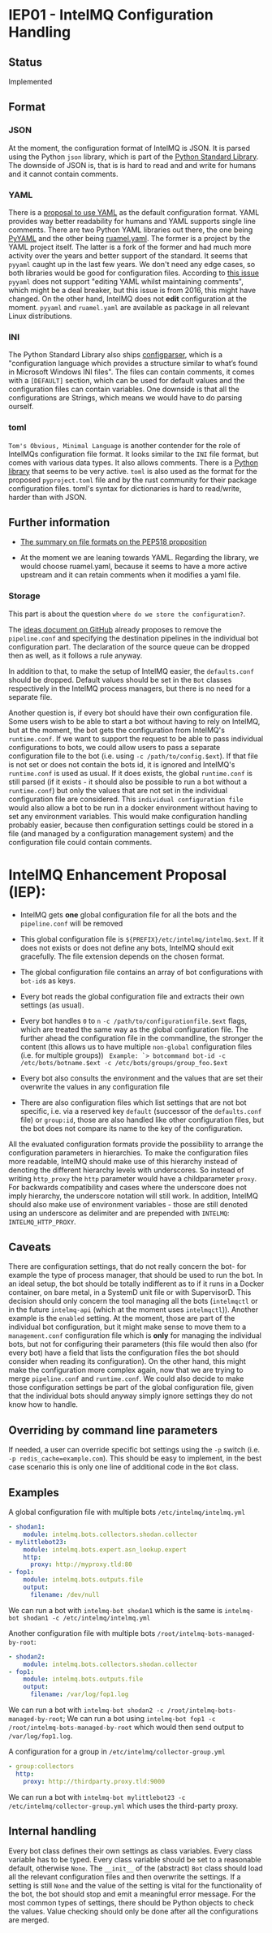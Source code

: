 # IEP01 - IntelMQ Configuration Handling

## Status

Implemented

## Format

### JSON

At the moment, the configuration format of IntelMQ is JSON. It is parsed using the Python `json` library, which is part of the [Python Standard Library](https://docs.python.org/3/library/index.html). The downside of JSON is, that is is hard to read and and write for humans and it cannot contain comments.

### YAML
There is a [proposal to use YAML](https://github.com/gethvi/intelmq/blob/ideas/docs/Ideas.md#changing-configuration-format-to-yaml) as the
default configuration format. YAML provides way better readability for humans and YAML supports single line comments. There are two Python YAML libraries out there, the one being [PyYAML](https://pyyaml.org/) and the other being [ruamel.yaml](https://yaml.readthedocs.io/en/latest/). The former is a project by the YAML project itself. The latter is a fork of the former and had much more activity over the years and better support of the standard. It seems that `pyyaml` caught up in the last few years.
We don't need any edge cases, so both libraries would be good for configuration files. According to [this issue](https://github.com/yaml/pyyaml/issues/46) `pyyaml` does not support "editing YAML whilst maintaining comments", which might be a deal breaker, but this issue is from 2016, this might have changed. On the other hand, IntelMQ does not **edit** configuration at the moment. `pyyaml` and `ruamel.yaml` are available as package in all relevant Linux distributions.

### INI

The Python Standard Library also ships [configparser](https://docs.python.org/3/library/configparser.html), which is a "configuration language
which provides a structure similar to what’s found in Microsoft Windows INI files". The files can contain comments, it comes with a `[DEFAULT]`
section, which can be used for default values and the configuration files can contain variables. One downside is that all the configurations are
Strings, which means we would have to do parsing ourself.

### toml

`Tom's Obvious, Minimal Language` is another contender for the role of IntelMQs configuration file format. It looks similar to the `INI` file
format, but comes with various data types. It also allows comments. There is a [Python library](https://pypi.org/project/toml/) that seems to
be very active. `toml` is also used as the format for the proposed `pyproject.toml` file and by the rust community for their package
configuration files. toml's syntax for dictionaries is hard to read/write, harder than with JSON.

## Further information

* [The summary on file formats on the PEP518 proposition](https://www.python.org/dev/peps/pep-0518/#other-file-formats)

* At the moment we are leaning towards YAML. Regarding the library, we would choose ruamel.yaml, because it seems to have a more active upstream and it can retain comments when it modifies a yaml file.

### Storage

This part is about the question `where do we store the configuration?`.

The [ideas document on GitHub](https://github.com/gethvi/intelmq/blob/ideas/docs/Ideas.md) already proposes to remove the `pipeline.conf` and
specifying the destination pipelines in the individual bot configuration part. The declaration of the source queue can be dropped then as well, as it follows a rule anyway.

In addition to that, to make the setup of IntelMQ easier, the `defaults.conf` should be dropped. Default values should be set in the `Bot`
classes respectively in the IntelMQ process managers, but there is no need for a separate file.

Another question is, if every bot should have their own configuration file. Some users wish to be able to start a bot without having to rely on
IntelMQ, but at the moment, the bot gets the configuration from IntelMQ's `runtime.conf`. If we want to support the request to be able to
pass individual configurations to bots, we could allow users to pass a separate configuration file to the bot (i.e. using `-c /path/to/config.$ext`).
If that file is not set or does not contain the bots id, it is ignored and IntelMQ's `runtime.conf` is used as usual. If it does exists, the
global `runtime.conf` is still parsed (if it exists - it should also be possible to run a bot without a `runtime.conf`) but only the values
that are not set in the individual configuration file are considered.
This `individual configuration file` would also allow a bot to be run in a docker environment without having to set any environment variables. This
would make configuration handling probably easier, because then configuration settings could be stored in a file (and managed by a configuration
management system) and the configuration file could contain comments.

# IntelMQ Enhancement Proposal (IEP):

  - IntelMQ gets **one** global configuration file for all the bots and the `pipeline.conf` will be removed
  - This global configuration file is `${PREFIX}/etc/intelmq/intelmq.$ext`. If it does not exists or does not define any bots, IntelMQ should exit gracefully. The file extension depends on the chosen format.
  - The global configuration file contains an array of bot configurations with `bot-id`s as keys.
  - Every bot reads the global configuration file and extracts their own settings (as usual).
  - Every bot handles `0` to `n` `-c /path/to/configurationfile.$ext` flags, which are treated the same way as the global configuration file. The further ahead the configuration file in the commandline, the stronger the content (this allows us to have multiple `non-global` configuration files (i.e. for multiple groups)) ``` Example: `> botcommand bot-id -c /etc/bots/botname.$ext -c /etc/bots/groups/group_foo.$ext```
  - Every bot also consults the environment and the values that are set their overwrite the values in any configuration file

  - There are also configuration files which list settings that are not bot specific, i.e. via a reserved key `default` (successor of the `defaults.conf` file) or `group:id`, those are also handled like other configuration files, but the bot does not compare its name to the key of the configuration.

All the evaluated configuration formats provide the possibility to arrange the configuration parameters in hierarchies. To make the configuration files more readable, IntelMQ should make use of this hierarchy instead of denoting the different hierarchy levels with underscores. So instead of writing `http_proxy` the `http` parameter would have a childparameter `proxy`. For backwards compatibility and cases where the underscore does not imply hierarchy, the underscore notation will still work. In addition, IntelMQ should also make use of environment variables - those are still denoted using an underscore as delimiter and are prepended with `INTELMQ`: `INTELMQ_HTTP_PROXY`.

## Caveats

There are configuration settings, that do not really concern the bot- for example the type of process manager, that should be used to run the bot.
In an ideal setup, the bot should be totally indifferent as to if it runs in a Docker container, on bare metal, in a SystemD unit file or with
SupervisorD. This decision should only concern the tool managing all the bots (`intelmqctl` or in the future `intelmq-api` (which at the moment
uses `intelmqctl`)). Another example is the `enabled` setting.
At the moment, those are part of the individual bot configuration, but it might make sense to move them to a `management.conf` configuration file
which is **only** for managing the individual bots, but not for configuring their parameters (this file would then also (for every bot) have a field
that lists the configuration files the bot should consider when reading its configuration). On the other hand, this might make the configuration
more complex again, now that we are trying to merge `pipeline.conf` and `runtime.conf`. We could also decide to make those configuration
settings be part of the global configuration file, given that the individual bots should anyway simply ignore settings they do not know how to handle.

## Overriding by command line parameters

If needed, a user can override specific bot settings using the `-p` switch (i.e. `-p redis_cache=example.com`). This should be easy to implement,
in the best case scenario this is only one line of additional code in the `Bot` class.

## Examples

A global configuration file with multiple bots `/etc/intelmq/intelmq.yml`
```yaml
- shodan1:
    module: intelmq.bots.collectors.shodan.collector
- mylittlebot23:
    module: intelmq.bots.expert.asn_lookup.expert
    http:
      proxy: http://myproxy.tld:80
- fop1:
    module: intelmq.bots.outputs.file
    output:
      filename: /dev/null
```

We can run a bot with `intelmq-bot shodan1` which is the same is `intelmq-bot shodan1 -c /etc/intelmq/intelmq.yml`

Another configuration file with multiple bots `/root/intelmq-bots-managed-by-root`:

```yaml
- shodan2:
    module: intelmq.bots.collectors.shodan.collector
- fop1:
    module: intelmq.bots.outputs.file
    output:
      filename: /var/log/fop1.log
```

We can run a bot with `intelmq-bot shodan2 -c /root/intelmq-bots-managed-by-root`; We can run a bot using `intelmq-bot fop1 -c /root/intelmq-bots-managed-by-root` which would then send output to `/var/log/fop1.log`.

A configuration for a group in `/etc/intelmq/collector-group.yml`

```yaml
- group:collectors
  http:
    proxy: http://thirdparty.proxy.tld:9000
```

We can run a bot with `intelmq-bot mylittlebot23 -c /etc/intelmq/collector-group.yml` which uses the third-party proxy.

## Internal handling

Every bot class defines their own settings as class variables.
Every class variable has to be typed.
Every class variable should be set to a reasonable default, otherwise `None`.
The `__init__` of the (abstract) `Bot` class should load all the relevant configuration files and then overwrite the settings.
If a setting is still `None` and the value of the setting is vital for the functionality of the bot, the bot should stop
and emit a meaningful error message.
For the most common types of settings, there should be Python objects to check the values.
Value checking should only be done after all the configurations are merged.
